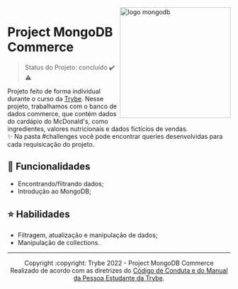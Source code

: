 <img src="https://webimages.mongodb.com/_com_assets/cms/kv2nhs54xuyb0x68s-DB_Illustration.svg?ixlib=js-3.6.0&auto=format%2Ccompress&w=441" alt="logo mongodb" width="250px" align="right">

# Project MongoDB Commerce
> Status do Projeto: concluído :heavy_check_mark: :warning:

Projeto feito de forma individual durante o curso da [Trybe](https://www.betrybe.com/).
Nesse projeto, trabalhamos com o banco de dados commerce, que contém dados do cardápio do McDonald's, como ingredientes, valores nutricionais e dados fictícios de vendas.
<br/>
✨ Na pasta #challenges você pode encontrar queries desenvolvidas para cada requisicação do projeto.

## 🔧 Funcionalidades
  * Encontrando/filtrando dados;
  * Introdução ao MongoDB;

## :star: Habilidades 
  * Filtragem, atualização e manipulação de dados;
  * Manipulação de collections.

<hr/>

<div align="center">Copyright :copyright: Trybe 2022 - Project MongoDB Commerce
<br/>
Realizado de acordo com as diretrizes do <a href="https://blog.betrybe.com/wp-content/uploads/2020/12/Código-de-Conduta-Trybe-1.pdf" >Código de Conduta e do Manual da Pessoa Estudante da Trybe</a>.</div>
